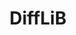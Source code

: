 ---
layout: post
title:  "DiffLiB"
excerpt: "differentiable simulation framework for LIBs"
image: /images/2025-04-software-difflib.png
categories: software
language: Python
latest_version: v0.0.1
features: Beta
website: https://github.com/CMSL-HKUST/DiffLiB
---